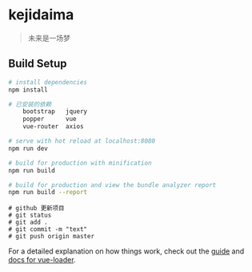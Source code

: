 # kejidaima

> 未来是一场梦

## Build Setup

``` bash
# install dependencies
npm install

# 已安装的依赖
	bootstrap	jquery
	popper		vue
	vue-router	axios

# serve with hot reload at localhost:8080
npm run dev

# build for production with minification
npm run build

# build for production and view the bundle analyzer report
npm run build --report
```

```
# github 更新项目
# git status
# git add . 
# git commit -m "text"
# git push origin master 
```
For a detailed explanation on how things work, check out the [guide](http://vuejs-templates.github.io/webpack/) and [docs for vue-loader](http://vuejs.github.io/vue-loader).
